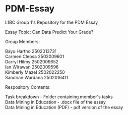 # PDM-Essay
L1BC Group 1's Repository for the PDM Essay

Essay Topic: Can Data Predict Your Grade?

Group Members:

Bayu Hartho 2502013731 <br>
Carmen Cleosa 2502009601 <br>
Darryl Hilmy 2502009652 <br>
Ian Wirawan 2502009596 <br>
Kimberly Mazel 2502022250 <br>
Sandrian Wardana 2502016411

Respository Contents:

Task breakdown - Folder containing member's tasks <br>
Data Mining in Education - .docx file of the essay <br>
Data Mining in Education (PDF) - pdf version of the essay<br>
